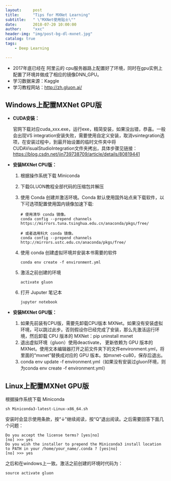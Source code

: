 ```yaml
---
layout:     post
title:      "Tips for MXNet Learning"
subtitle:   " \"MXNet使用贴士\""
date:       2018-07-20 10:00:00
author:     "xxc"
header-img: "img/post-bg-dl-mxnet.jpg"
catalog: true
tags:
    - Deep Learning

---
```


- 2017年底已经在 阿里云的 cpu服务器路上配置好了环境，同时在gpu实例上配置了环境并做成了相应的镜像DNN_GPU。
- 学习数据来源：Kaggle
- 学习教程网站：<http://zh.gluon.ai/>

## Windows上配置MXNet GPU版

- **CUDA安装：**

  官网下载对应cuda_xxx.exe，运行exe，精简安装，如果没出错，恭喜。一般会出现VS integration安装失败，需要使用自定义安装，取消vsintegration选项，在安装过程中，到最开始设置的临时文件夹中将CUDAVisualStudioIntegration文件夹拷出，具体步骤见链接：<https://blog.csdn.net/jin739738709/article/details/80819441>

- **安装MXNet CPU版：**

  1. 根据操作系统下载 Miniconda

  2. 下载GLUON教程全部代码的压缩包并解压

  3. 使用 Conda 创建并激活环境。Conda 默认使用国外站点来下载软件，以下可选项配置使用国内镜像加速下载:

     ```
     # 使用清华 conda 镜像。
     conda config --prepend channels https://mirrors.tuna.tsinghua.edu.cn/anaconda/pkgs/free/
     
     # 或者选用科大 conda 镜像。
     conda config --prepend channels http://mirrors.ustc.edu.cn/anaconda/pkgs/free/
     ```

  4. 使用 conda 创建虚拟环境并安装本书需要的软件

     ```
     conda env create -f environment.yml
     ```

  5. 激活之前创建的环境

     ```
     activate gluon
     ```

  6. 打开 Juputer 笔记本

     ```
     jupyter notebook
     ```
- **安装MXNet GPU版：**

  1. 如果先前装有CPU版，需要先卸载CPU版本 MXNet。如果没有安装虚拟环境，可以跳过此步。否则假设你已经完成了安装，那么先激活运行环境，然后卸载 CPU 版本的 MXNet：pip uninstall mxnet
  2. 退出虚拟环境（gluon）使用deactivate， 更新依赖为 GPU 版本的 MXNet。使用文本编辑器打开之前文件夹下的文件environment.yml，将里面的“mxnet”替换成对应的 GPU 版本。如mxnet-cu80，保存后退出。
  3. conda env update -f environment.yml（如果没有安装过gluon环境，则为conda env create -f environment.yml）

## Linux上配置MXNet GPU版

根据操作系统下载 Miniconda

```
sh Miniconda3-latest-Linux-x86_64.sh
```

安装时会显示使用条款，按“↓”继续阅读，按“Q”退出阅读。之后需要回答下面几个问题：

```
Do you accept the license terms? [yes|no]
[no] >>> yes
Do you wish the installer to prepend the Miniconda3 install location
to PATH in your /home/your_name/.conda ? [yes|no]
[no] >>> yes
```

之后和在windows上一致。激活之前创建的环境时代码为：

```
source activate gluon
```